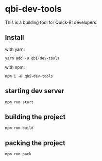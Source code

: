 # qbi-dev-tools
This is a building tool for Quick-BI developers.

## Install

with yarn:
```
yarn add -D qbi-dev-tools
```

with npm:
```
npm i -D qbi-dev-tools
```
## starting dev server

```
npm run start
```

## building the project
```
npm run build
```

## packing the project
```
npm run pack
```